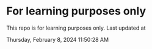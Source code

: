 # For learning purposes only
This repo is for learning purposes only.
Last updated at

Thursday, February 8, 2024 11:50:28 AM

